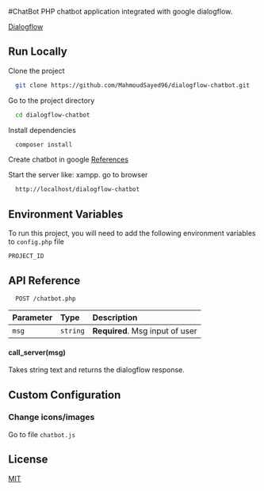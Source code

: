 #ChatBot
PHP chatbot application integrated with google dialogflow.

[Dialogflow](https://dialogflow.cloud.google.com/)

## Run Locally

Clone the project

```bash
  git clone https://github.com/MahmoudSayed96/dialogflow-chatbot.git
```

Go to the project directory

```bash
  cd dialogflow-chatbot
```

Install dependencies

```bash
  composer install
```

Create chatbot in google
[References](https://botflo.com/php-client-library-for-dialogflow-v2-api-getting-started/)

Start the server like: xampp.
go to browser

```bash
  http://localhost/dialogflow-chatbot
```

## Environment Variables

To run this project, you will need to add the following environment variables to `config.php` file

`PROJECT_ID`

## API Reference

```http
  POST /chatbot.php
```

| Parameter | Type     | Description                       |
| :-------- | :------- | :-------------------------------- |
| `msg`      | `string` | **Required**. Msg input of user |

#### call_server(msg)

Takes string text and returns the dialogflow response.

## Custom Configuration

### Change icons/images
Go to file `chatbot.js`

## License

[MIT](https://choosealicense.com/licenses/mit/)